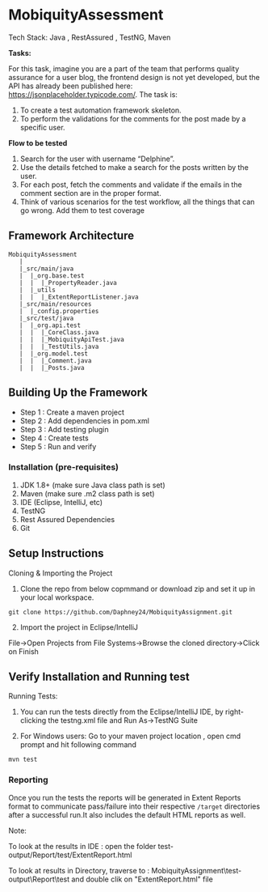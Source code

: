 # MobiquityAssessment

Tech Stack: Java , RestAssured , TestNG, Maven

**Tasks:**

For this task, imagine you are a part of the team that performs quality assurance for a user blog, the frontend design is not yet developed, but the API has already been published here: https://jsonplaceholder.typicode.com/.
The task is:
1. To create a test automation framework skeleton.
2. To perform the validations for the comments for the post made by a specific user.

**Flow to be tested**

1. Search for the user with username “Delphine”.
2. Use the details fetched to make a search for the posts written by the user.
3. For each post, fetch the comments and validate if the emails in the comment section are in the proper format.
4. Think of various scenarios for the test workflow, all the things that can go wrong. Add them to test coverage

Framework Architecture
--------------
    MobiquityAssessment
	   |
       |_src/main/java
       |  |_org.base.test
       |  |  |_PropertyReader.java   
       |  |_utils
       |  |  |_ExtentReportListener.java
	   |_src/main/resources
       |  |_config.properties
	   |_src/test/java
       |  |_org.api.test
       |  |  |_CoreClass.java
       |  |  |_MobiquityApiTest.java
       |  |  |_TestUtils.java
       |  |_org.model.test
       |  |  |_Comment.java
       |  |  |_Posts.java

   
Building Up the Framework
--------------
	
* Step 1 : Create a maven project
* Step 2 : Add dependencies in pom.xml
* Step 3 : Add testing plugin
* Step 4 : Create tests
* Step 5 : Run and verify

### Installation (pre-requisites)
1. JDK 1.8+ (make sure Java class path is set)
2. Maven (make sure .m2 class path is set)
3. IDE (Eclipse, IntelliJ, etc)
4. TestNG
5. Rest Assured Dependencies
6. Git

Setup Instructions
--------------

Cloning & Importing the Project

1. Clone the repo from below copmmand or download zip and set it up in your local workspace.
```
git clone https://github.com/Daphney24/MobiquityAssignment.git
```
2. Import the project in Eclipse/IntelliJ

File->Open Projects from File Systems->Browse the cloned directory->Click on Finish

Verify Installation and Running test
--------------

Running Tests:

1. You can run the tests directly from the Eclipse/IntelliJ IDE, by right-clicking the testng.xml file and Run As->TestNG Suite

2. For Windows users: 
Go to your maven project location , open cmd prompt and hit following command
```
mvn test
```	
	
### Reporting
	
Once you run the tests the reports will be generated in Extent Reports format to communicate pass/failure into their respective `/target` directories after a successful run.It also includes the default HTML reports as well.

Note: 

To look at the results in IDE : open the folder test-output/Report/test/ExtentReport.html 

To look at results in Directory, traverse to : MobiquityAssignment\test-output\Report\test and double clik on "ExtentReport.html" file


